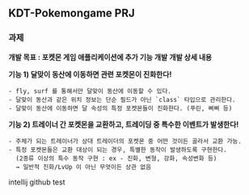 ## KDT-Pokemongame PRJ
### 과제
**개발 목표 : 포켓몬 게임 애플리케이션에 추가 기능 개발**
**개발 상세 내용**

   **기능 1) 달맞이 동산에 이동하면 관련 포켓몬이 진화한다!**

    - fly, surf 를 통해서만 달맞이 동산에 이동할 수 있다.
    - 달맞이 동산과 같은 위치 정보는 단순 필드가 아닌 `class` 타입으로 관리한다.
    - 달맞이 동산에 이동하면 달 속성의 특정 포켓몬들이 진화한다. (푸린, 삐삐 등)

   **기능 2) 트레이너 간 포켓몬을 교환하고, 트레이딩 중 특수한 이벤트가 발생한다!**

    - 주체가 되는 트레이너가 상대 트레이더의 포켓몬 중 어떤 것이든 골라서 교환 가능.
    - 특정 포켓몬들은 교환 대상이 되는 경우, 특별한 동작이 발생하도록 구현한다.
      (2종류 이상의 특수 동작 구현 : ex - 진화, 변형, 강화, 속성변화 등)
      → 일반적 진화/LvUp 이 아닌 무엇이든 상관 없음

intellij github test